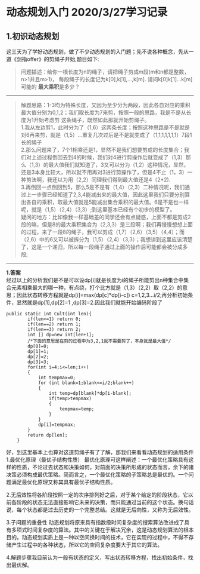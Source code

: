 # 动态规划入门 2020/3/27学习记录  
**1.初识动态规划**  
---
这三天为了学好动态规划，做了不少动态规划的入门题；先不说各种概念，先从一道《剑指offer》的剪绳子开始,题目如下:  
>问题描述：给你一根长度为n的绳子，请把绳子剪成m段(m和n都是整数，n>1并且m>1)， 每段绳子的长度记为k[0],k[1],...,k[m]. 请问k[0]k[1]...k[m]可能的
>**最大乘积**是多少？
---
> 解题思路：1-3均为特殊长度，又因为至少分为两段，因此各自对应的乘积最大值分别为0,1,2；我们取长度为7来剪，按照一般的思路，我是不是从长度为1开始考虑剪
这条绳子，既然如此那就开始剪绳子。  
> 1.我从左边剪1，此时分为了（1,6）这两条长度；按照这种思路是不是就是对6再来剪，就是（1,5）...重复几次过后是不是就变成了（1,1,1,1,1,1,1）7段1长的绳子  
> 2.那么问题来了，7个1相乘还是1，显然不是我们想要剪成的长度集合；我们对上述过程倒回去到4的时候，我们对4进行剪操作后就变成了（1,3）那么（1,3）的最大值我们就知道了，3又可以分为（1,2）这种情况，显然，还是3本身比较大，所以就不用再对3进行剪操作了，但是4不止（1，3）一种剪法啊，我还以为用（2,2）同理我们得到最大值还是4（2*2).  
> 3.再倒回一点倒回到5，那么5是不是有（1,4）（2,3）二种情况呢，我们通过上一步骤已经知道了2,3,4能减出来的最大值，因此这里我们只要分别算出各自的乘积，取最大值就是5能减出集合乘积的最大值。6是不是也一样呢，就是（1,5）（2,4）（3,3）;到这里基本已经有个初步的模型了。  
> 疑问的地方：比如像我一样基础差的同学还会有点疑惑，上面不都是剪成2段的嘛，但是8的最大乘积集合为（2,3,3）是三段啊；我们再慢慢想想上面的过程，来了一段8的绳子，我可以剪成（1,7）（2,6）（3,5）（4,4）；而（2,6）中的6又可以被拆分为（1,5）（2,4）（3,3）；我想讲到这里应该清楚了，这是一个递归，所以每一段绳子通过上面的操作后可能都会被分成多段;  
---
**1.答案**  
经过以上的分析我们是不是可以设dp[i]就是长度为i的绳子所能剪出n种集合中集合元素相乘最大的哪一种，有点绕，打个比方就是（1,3）（2,2）取（2,2）的意思；因此状态转移方程就是dp[i]=max(dp[c]*dp[i-c]) c=1,2,3...i/2;再分析初始条件，显然就是dp[1],dp[2]=1 ,dp[3]=2.因此我们就能开始编码阶段了  
```` 
public static int Cult(int len){
        if(len<=1) return 0;
        if(len==2) return 1;
        if(len==3) return 2;
        int [] dp=new int[len+1];
        /*下面的意思是在剪的过程中为3,2,1就不需要剪了，本身就是最大值*/
        dp[0]=0;
        dp[1]=1;
        dp[2]=2;
        dp[3]=3;
        for(int i=4;i<=len;i++)
        {
            int tempmax=0;
            for (int blank=1;blank<=i/2;blank++)
            {
                int temp=dp[blank]*dp[i-blank];
                if(temp>tempmax)
                {
                    tempmax=temp;
                }
            }
            dp[i]=tempmax;
        }
        return dp[len];
    }
````  
好，到这里基本上也算对这道剪绳子有了了解，那我们来看看动态规划的适用条件  
1.最优化原理（最优子结构性质） 最优化原理可这样阐述：一个最优化策略具有这样的性质，不论过去状态和决策如何，对前面的决策所形成的状态而言，余下的诸决策必须构成最优策略。简而言之，一个最优化策略的子策略总是最优的。一个问题满足最优化原理又称其具有最优子结构性质。

2.无后效性将各阶段按照一定的次序排列好之后，对于某个给定的阶段状态，它以前各阶段的状态无法直接影响它未来的决策，而只能通过当前的这个状态。换句话说，每个状态都是过去历史的一个完整总结。这就是无后向性，又称为无后效性。

3.子问题的重叠性 动态规划将原来具有指数级时间复杂度的搜索算法改进成了具有多项式时间复杂度的算法。其中的关键在于解决冗余，这是动态规划算法的根本目的。动态规划实质上是一种以空间换时间的技术，它在实现的过程中，不得不存储产生过程中的各种状态，所以它的空间复杂度要大于其它的算法。

4.解题步骤我目前认为一般有状态的定义，写出状态转移方程，找出初始条件，找出最优解。
